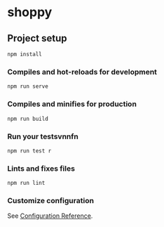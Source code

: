 # shoppy

## Project setup
```
npm install
```

### Compiles and hot-reloads for development
```
npm run serve
```

### Compiles and minifies for production
```
npm run build
```

### Run your testsvnnfn
```
npm run test r
```

### Lints and fixes files
```
npm run lint
```

### Customize configuration
See [Configuration Reference](https://cli.vuejs.org/config/).
